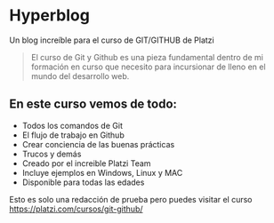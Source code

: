 # Hyperblog
Un blog increíble para el curso de GIT/GITHUB de Platzi
>El curso de Git y Github es una pieza fundamental dentro de mi formación en curso que necesito para incursionar de lleno en el mundo del desarrollo web.

## En este curso vemos de todo:
- Todos los comandos de Git
- El flujo de trabajo en Github
- Crear conciencia de las buenas prácticas
- Trucos y demás
- Creado por el increible Platzi Team
- Incluye ejemplos en Windows, Linux y MAC
- Disponible para todas las edades

Esto es solo una redacción de prueba pero puedes visitar el curso https://platzi.com/cursos/git-github/
